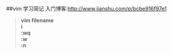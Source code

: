 ##vim 学习简记
入门博客:http://www.jianshu.com/p/bcbe916f97e1
> **vim filename  
> i  
> :wq  
> :w  
> :n**